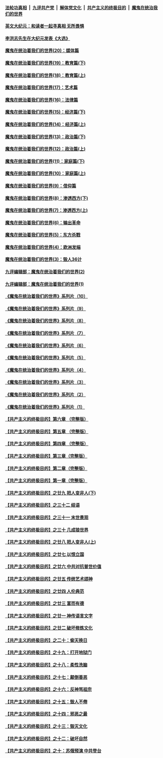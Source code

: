 ####  [法轮功真相](../../../../basic/blob/master/README.md?t=11130331) &nbsp;|&nbsp; [九评共产党](../../../../9ping.md/blob/master/README.md?t=11130331) &nbsp;|&nbsp; [解体党文化](../../../../jtdwh.md/blob/master/README.md?t=11130331)  &nbsp;|&nbsp; [共产主义的终极目的](../../../../gczydzjmd.md/blob/master/README.md?t=11130331) &nbsp;|&nbsp; [魔鬼在统治我们的世界](../../../../mgztzwmdsj.md/blob/master/README.md?t=11130331) 

#### [英文大纪元：和读者一起寻真相 无所畏惧](../pages/nsc422/n12542027.md?t=11130331) 

#### [李洪志先生在大纪元发表《大选》](../pages/nsc422/n12534746.md?t=11130331) 

#### [魔鬼在统治着我们的世界(20)：媒体篇](../pages/nsc422/n10586579.md?t=11130331) 

#### [魔鬼在统治着我们的世界(19)：教育篇(下)](../pages/nsc422/n10564808.md?t=11130331) 

#### [魔鬼在统治着我们的世界(18)：教育篇(上)](../pages/nsc422/n10526970.md?t=11130331) 

#### [魔鬼在统治着我们的世界(17)：艺术篇](../pages/nsc422/n10499093.md?t=11130331) 

#### [魔鬼在统治着我们的世界(16)：法律篇](../pages/nsc422/n10485969.md?t=11130331) 

#### [魔鬼在统治着我们的世界(15)：经济篇(下)](../pages/nsc422/n10469975.md?t=11130331) 

#### [魔鬼在统治着我们的世界(14)：经济篇(上)](../pages/nsc422/n10457370.md?t=11130331) 

#### [魔鬼在统治着我们的世界(13)：政治篇(下)](../pages/nsc422/n10448270.md?t=11130331) 

#### [魔鬼在统治着我们的世界(12)：政治篇(上)](../pages/nsc422/n10444576.md?t=11130331) 

#### [魔鬼在统治着我们的世界(11)：家庭篇(下)](../pages/nsc422/n10440961.md?t=11130331) 

#### [魔鬼在统治着我们的世界(10)：家庭篇(上)](../pages/nsc422/n10435448.md?t=11130331) 

#### [魔鬼在统治着我们的世界(9)：信仰篇](../pages/nsc422/n10432159.md?t=11130331) 

#### [魔鬼在统治着我们的世界(8)：渗透西方(下)](../pages/nsc422/n10429603.md?t=11130331) 

#### [魔鬼在统治着我们的世界(7)：渗透西方(上)](../pages/nsc422/n10426013.md?t=11130331) 

#### [魔鬼在统治着我们的世界(6)：输出革命](../pages/nsc422/n10421536.md?t=11130331) 

#### [魔鬼在统治着我们的世界(5)：东方杀戮](../pages/nsc422/n10417707.md?t=11130331) 

#### [魔鬼在统治着我们的世界(4)：欧洲发端](../pages/nsc422/n10414890.md?t=11130331) 

#### [魔鬼在统治着我们的世界(3)：毁人36计](../pages/nsc422/n10411583.md?t=11130331) 

#### [九评编辑部：魔鬼在统治着我们的世界(2)](../pages/nsc422/n10410036.md?t=11130331) 

#### [九评编辑部：魔鬼在统治着我们的世界(1)](../pages/nsc422/n10406825.md?t=11130331) 

#### [《魔鬼在统治着我们的世界》系列片（10）](../pages/nsc422/n12292670.md?t=11130331) 

#### [《魔鬼在统治着我们的世界》系列片（9）](../pages/nsc422/n12290859.md?t=11130331) 

#### [《魔鬼在统治着我们的世界》系列片（8）](../pages/nsc422/n12287445.md?t=11130331) 

#### [《魔鬼在统治着我们的世界》系列片（7）](../pages/nsc422/n12283425.md?t=11130331) 

#### [《魔鬼在统治着我们的世界》系列片（6）](../pages/nsc422/n12282314.md?t=11130331) 

#### [《魔鬼在统治着我们的世界》系列片（5）](../pages/nsc422/n12281419.md?t=11130331) 

#### [《魔鬼在统治着我们的世界》系列片（4）](../pages/nsc422/n12274024.md?t=11130331) 

#### [《魔鬼在统治着我们的世界》系列片（3）](../pages/nsc422/n12271322.md?t=11130331) 

#### [《魔鬼在统治着我们的世界》系列片（2）](../pages/nsc422/n12269049.md?t=11130331) 

#### [《魔鬼在统治着我们的世界》系列片（1）](../pages/nsc422/n12267575.md?t=11130331) 

#### [【共产主义的终极目的】第六章 （完整版）](../pages/nsc422/n11428913.md?t=11130331) 

#### [【共产主义的终极目的】第五章 （完整版）](../pages/nsc422/n11428912.md?t=11130331) 

#### [【共产主义的终极目的】第四章 （完整版）](../pages/nsc422/n11428907.md?t=11130331) 

#### [【共产主义的终极目的】第三章（完整版）](../pages/nsc422/n11428848.md?t=11130331) 

#### [【共产主义的终极目的】第二章（完整版）](../pages/nsc422/n11428831.md?t=11130331) 

#### [【共产主义的终极目的】第一章（完整版）](../pages/nsc422/n11417651.md?t=11130331) 

#### [【共产主义的终极目的】之廿九 把人变非人(下)](../pages/nsc422/n11344140.md?t=11130331) 

#### [【共产主义的终极目的】之三十二 结语](../pages/nsc422/n11360535.md?t=11130331) 

#### [【共产主义的终极目的】之三十一 末世景观](../pages/nsc422/n11351129.md?t=11130331) 

#### [【共产主义的终极目的】之三十 几成狼世界](../pages/nsc422/n11348280.md?t=11130331) 

#### [【共产主义的终极目的】之廿八 把人变非人(上)](../pages/nsc422/n11340492.md?t=11130331) 

#### [【共产主义的终极目的】之廿七 以恨立国](../pages/nsc422/n11336944.md?t=11130331) 

#### [【共产主义的终极目的】之廿六 中共对抗普世价值](../pages/nsc422/n11324785.md?t=11130331) 

#### [【共产主义的终极目的】之廿五 传统艺术颂神](../pages/nsc422/n11296396.md?t=11130331) 

#### [【共产主义的终极目的】之廿四 人伦典范](../pages/nsc422/n11296397.md?t=11130331) 

#### [【共产主义的终极目的】之廿三 富而有德](../pages/nsc422/n11283598.md?t=11130331) 

#### [【共产主义的终极目的】之廿一 神传语言文字](../pages/nsc422/n11263265.md?t=11130331) 

#### [【共产主义的终极目的】之廿二 破坏修炼文化](../pages/nsc422/n11245728.md?t=11130331) 

#### [【共产主义的终极目的】之二十：偷天换日](../pages/nsc422/n11238846.md?t=11130331) 

#### [【共产主义的终极目的】之十九：打开地狱门](../pages/nsc422/n11206376.md?t=11130331) 

#### [【共产主义的终极目的】之十八：柔性洗脑](../pages/nsc422/n11199994.md?t=11130331) 

#### [【共产主义的终极目的】之十七：颠倒善恶](../pages/nsc422/n11179782.md?t=11130331) 

#### [【共产主义的终极目的】之十六：反神骂祖宗](../pages/nsc422/n11166798.md?t=11130331) 

#### [【共产主义的终极目的】之十五：毁人不倦](../pages/nsc422/n11166792.md?t=11130331) 

#### [【共产主义的终极目的】之十四：邪恶之最](../pages/nsc422/n11150249.md?t=11130331) 

#### [【共产主义的终极目的】之十三：毁灭文化](../pages/nsc422/n11135227.md?t=11130331) 

#### [【共产主义的终极目的】之十二：破坏自然](../pages/nsc422/n11135214.md?t=11130331) 

#### [【共产主义的终极目的】之十：苏俄预演 中共登台](../pages/nsc422/n11118424.md?t=11130331) 

